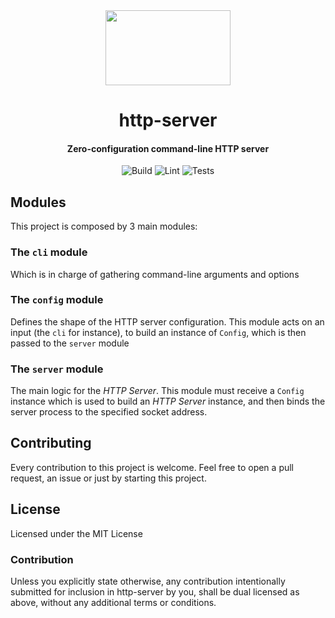 <div>
  <div align="center" style="display: block; text-align: center;">
    <img src="https://raw.githubusercontent.com/EstebanBorai/http-server/main/docs/http-logo.png" height="120" width="200" />
  </div>
  <h1 align="center">http-server</h1>
  <h4 align="center">Zero-configuration command-line HTTP server</h4>
</div>

<div align="center">

  ![Build](https://github.com/EstebanBorai/http-server/workflows/build/badge.svg)
  ![Lint](https://github.com/EstebanBorai/http-server/workflows/clippy/fmt/badge.svg)
  ![Tests](https://github.com/EstebanBorai/http-server/workflows/tests/badge.svg)

</div>

## Modules

This project is composed by 3 main modules:

### The `cli` module

Which is in charge of gathering command-line arguments and options

### The `config` module

Defines the shape of the HTTP server configuration. This module acts on an input
(the `cli` for instance), to build an instance of `Config`, which is then passed to
the `server` module

### The `server` module

The main logic for the _HTTP Server_. This module must receive a `Config` instance
which is used to build an _HTTP Server_ instance, and then binds the server process
to the specified socket address.

## Contributing

Every contribution to this project is welcome. Feel free to open a pull request,
an issue or just by starting this project.

## License

Licensed under the MIT License

### Contribution

Unless you explicitly state otherwise, any contribution intentionally submitted for
inclusion in http-server by you, shall be dual licensed as above, without any additional
terms or conditions.
